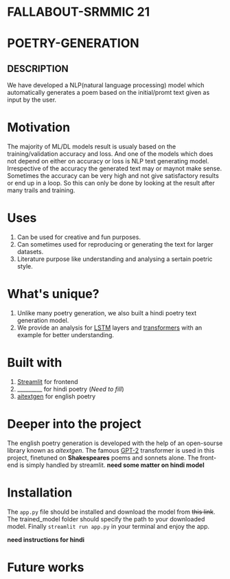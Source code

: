 # FALLABOUT-SRMMIC 21

# POETRY-GENERATION

## DESCRIPTION
 We have developed a NLP(natural language processing) model which automatically generates a poem
 based on the initial/promt text given as input by the user.
 
 # Motivation
  The majority of ML/DL models result is usualy based on the training/validation accuracy and loss.
  And one of the models which does not depend on either on accuracy or loss is NLP text generating model.
  Irrespective of the accuracy the generated text may or maynot make sense. Sometimes the accuracy can be very high
  and not give satisfactory results or end up in a loop. So this can only be done by looking at the result after many
  trails and training. 
  
 # Uses
  1. Can be used for creative and fun purposes.
  2. Can sometimes used for reproducing or generating the text for larger datasets.
  3. Literature purpose like understanding and analysing a sertain poetric style.
  
 # What's unique?
  1. Unlike many poetry generation, we also built a hindi poetry text generation model.
  2. We provide an analysis for [LSTM](https://machinelearningmastery.com/stacked-long-short-term-memory-networks/#:~:text=A%20Stacked%20LSTM%20architecture%20can,for%20all%20input%20time%20steps.) layers and [transformers](https://www.analyticsvidhya.com/blog/2019/06/understanding-transformers-nlp-state-of-the-art-models/#:~:text=The%20Transformer%20in%20NLP%20is,long%2Drange%20dependencies%20with%20ease.&text=The%20idea%20behind%20Transformer%20is,with%20attention%20and%20recurrence%20completely.) with an example for better understanding.
 
 # Built with
  1. [Streamlit](https://streamlit.io/) for frontend
  2. _________ for hindi poetry (*Need to fill*)
  3. [aitextgen](https://docs.aitextgen.io/) for english poetry

 # Deeper into the project
  The english poetry generation is developed with the help of an open-sourse library known as *aitextgen*.
  The famous [GPT-2](https://openai.com/blog/better-language-models/) transformer is used in this project, finetuned on **Shakespeares** poems and sonnets alone.
  The front-end is simply handled by streamlit.
  **need some matter on hindi model**
  
 # Installation
  The `app.py` file should be installed and download the model from ~~this link~~. The trained_model folder
  should specify the path to your downloaded model. Finally `streamlit run app.py` in your terminal and enjoy
  the app.
  
  **need instructions for hindi**
  
 # Future works
  

